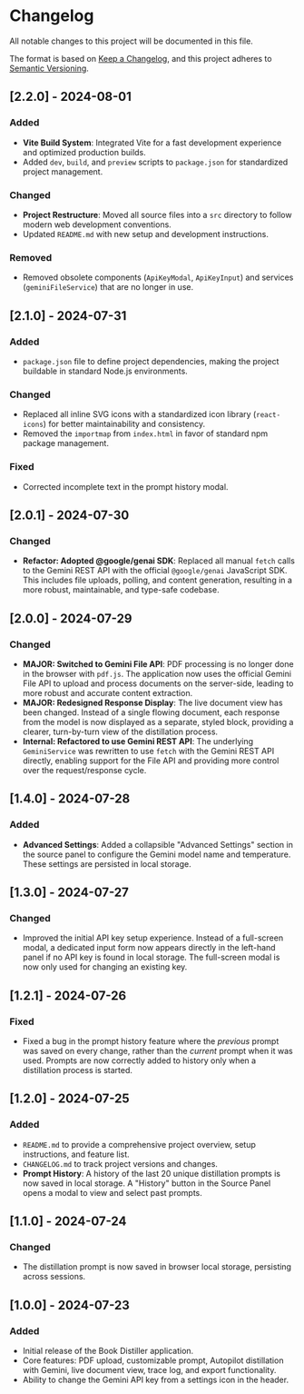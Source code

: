 # Changelog

All notable changes to this project will be documented in this file.

The format is based on [Keep a Changelog](https://keepachangelog.com/en/1.0.0/),
and this project adheres to [Semantic Versioning](https://semver.org/spec/v2.0.0.html).

## [2.2.0] - 2024-08-01

### Added
-   **Vite Build System**: Integrated Vite for a fast development experience and optimized production builds.
-   Added `dev`, `build`, and `preview` scripts to `package.json` for standardized project management.

### Changed
-   **Project Restructure**: Moved all source files into a `src` directory to follow modern web development conventions.
-   Updated `README.md` with new setup and development instructions.

### Removed
-   Removed obsolete components (`ApiKeyModal`, `ApiKeyInput`) and services (`geminiFileService`) that are no longer in use.

## [2.1.0] - 2024-07-31

### Added
-   `package.json` file to define project dependencies, making the project buildable in standard Node.js environments.

### Changed
-   Replaced all inline SVG icons with a standardized icon library (`react-icons`) for better maintainability and consistency.
-   Removed the `importmap` from `index.html` in favor of standard npm package management.

### Fixed
-   Corrected incomplete text in the prompt history modal.

## [2.0.1] - 2024-07-30

### Changed

-   **Refactor: Adopted @google/genai SDK**: Replaced all manual `fetch` calls to the Gemini REST API with the official `@google/genai` JavaScript SDK. This includes file uploads, polling, and content generation, resulting in a more robust, maintainable, and type-safe codebase.

## [2.0.0] - 2024-07-29

### Changed

-   **MAJOR: Switched to Gemini File API**: PDF processing is no longer done in the browser with `pdf.js`. The application now uses the official Gemini File API to upload and process documents on the server-side, leading to more robust and accurate content extraction.
-   **MAJOR: Redesigned Response Display**: The live document view has been changed. Instead of a single flowing document, each response from the model is now displayed as a separate, styled block, providing a clearer, turn-by-turn view of the distillation process.
-   **Internal: Refactored to use Gemini REST API**: The underlying `GeminiService` was rewritten to use `fetch` with the Gemini REST API directly, enabling support for the File API and providing more control over the request/response cycle.

## [1.4.0] - 2024-07-28

### Added

-   **Advanced Settings**: Added a collapsible "Advanced Settings" section in the source panel to configure the Gemini model name and temperature. These settings are persisted in local storage.

## [1.3.0] - 2024-07-27

### Changed

-   Improved the initial API key setup experience. Instead of a full-screen modal, a dedicated input form now appears directly in the left-hand panel if no API key is found in local storage. The full-screen modal is now only used for changing an existing key.

## [1.2.1] - 2024-07-26

### Fixed

-   Fixed a bug in the prompt history feature where the *previous* prompt was saved on every change, rather than the *current* prompt when it was used. Prompts are now correctly added to history only when a distillation process is started.

## [1.2.0] - 2024-07-25

### Added

-   `README.md` to provide a comprehensive project overview, setup instructions, and feature list.
-   `CHANGELOG.md` to track project versions and changes.
-   **Prompt History**: A history of the last 20 unique distillation prompts is now saved in local storage. A "History" button in the Source Panel opens a modal to view and select past prompts.

## [1.1.0] - 2024-07-24

### Changed

-   The distillation prompt is now saved in browser local storage, persisting across sessions.

## [1.0.0] - 2024-07-23

### Added

-   Initial release of the Book Distiller application.
-   Core features: PDF upload, customizable prompt, Autopilot distillation with Gemini, live document view, trace log, and export functionality.
-   Ability to change the Gemini API key from a settings icon in the header.
